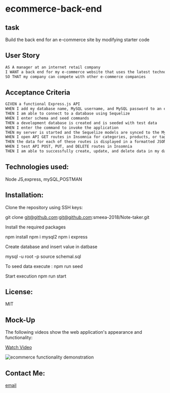 # ecommerce-back-end

## task

Build the back end for an e-commerce site by modifying starter code

## User Story

```md
AS A manager at an internet retail company
I WANT a back end for my e-commerce website that uses the latest technologies
SO THAT my company can compete with other e-commerce companies
```

## Acceptance Criteria

```md
GIVEN a functional Express.js API
WHEN I add my database name, MySQL username, and MySQL password to an environment variable file
THEN I am able to connect to a database using Sequelize
WHEN I enter schema and seed commands
THEN a development database is created and is seeded with test data
WHEN I enter the command to invoke the application
THEN my server is started and the Sequelize models are synced to the MySQL database
WHEN I open API GET routes in Insomnia for categories, products, or tags
THEN the data for each of these routes is displayed in a formatted JSON
WHEN I test API POST, PUT, and DELETE routes in Insomnia
THEN I am able to successfully create, update, and delete data in my database
```

## Technologies used:

Node JS,express, mySQL,POSTMAN

## Installation:

Clone the repository using SSH keys:

git clone git@github.com:git@github.com:smeea-2018/Note-taker.git

Install the required packages

npm install
npm i mysql2
npm i express

Create database and insert value in datbase

mysql -u root -p
source schemal.sql

To seed data execute :
npm run seed

Start execution
npm run start

## License:

MIT

## Mock-Up

The following videos show the web application's appearance and functionality:

<a href = "https://drive.google.com/file/d/1BjozLES7_hBKrQZtHlheslSrLttZcm6h/view">Watch Video </a>

![ecommerce functionality demonstration](./ecommerce-backend.gif)

## Contact Me:

<a href = "mailto: smeeaa131@gmail.com"> email </a>
